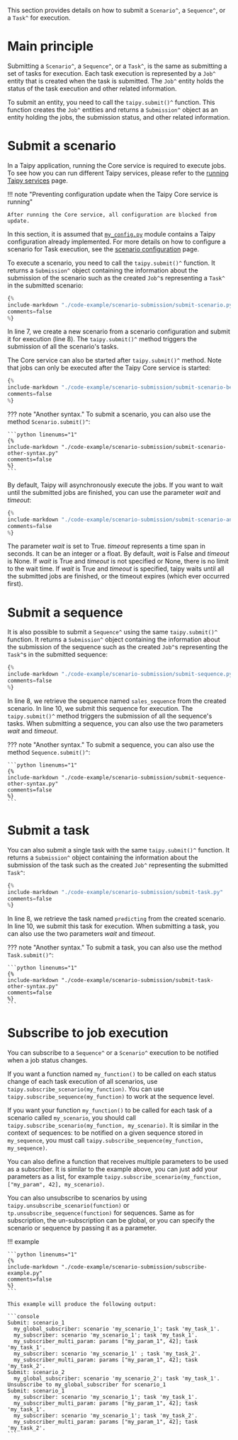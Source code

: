 This section provides details on how to submit a `Scenario^`, a `Sequence^`, or
a `Task^` for execution.

# Main principle

Submitting a `Scenario^`, a `Sequence^`, or a `Task^`, is the same as submitting
a set of tasks for execution. Each task execution is represented by a `Job^`
entity that is created when the task is submitted. The `Job^` entity holds the
status of the task execution and other related information.

To submit an entity, you need to call the `taipy.submit()^` function. This function
creates the `Job^` entities and returns a `Submission^` object as an entity holding
the jobs, the submission status, and other related information.

# Submit a scenario

In a Taipy application, running the Core service is required to execute jobs.
To see how you can run different Taipy services, please refer to the
[running Taipy services](../../run-deploy/run/running_services.md) page.

!!! note "Preventing configuration update when the Taipy Core service is running"

    After running the Core service, all configuration are blocked from update.

In this section, it is assumed that
<a href="../code-example/scenario-submission/my_config.py" download>`my_config.py`</a>
module contains a Taipy configuration already implemented. For more details on how to configure
a scenario for Task execution, see the [scenario configuration](scenario-config.md) page.

To execute a scenario, you need to call the `taipy.submit()^` function. It returns a `Submission^` object containing
the information about the submission of the scenario such as the created `Job^`s representing a `Task^` in
the submitted scenario:

```python linenums="1"
{%
include-markdown "./code-example/scenario-submission/submit-scenario.py"
comments=false
%}
```

In line 7, we create a new scenario from a scenario configuration and submit it for execution (line 8).
The `taipy.submit()^` method triggers the submission of all the scenario's tasks.

The Core service can also be started after `taipy.submit()^` method. Note that jobs can only be executed
after the Taipy Core service is started:

```python linenums="1"
{%
include-markdown "./code-example/scenario-submission/submit-scenario-before-run.py"
comments=false
%}
```

??? note "Another syntax."
    To submit a scenario, you can also use the method `Scenario.submit()^`:

    ```python linenums="1"
    {%
    include-markdown "./code-example/scenario-submission/submit-scenario-other-syntax.py"
    comments=false
    %}
    ```

By default, Taipy will asynchronously execute the jobs. If you want to wait until the submitted jobs
are finished, you can use the parameter _wait_ and _timeout_:

```python linenums="1"
{%
include-markdown "./code-example/scenario-submission/submit-scenario-and-wait.py"
comments=false
%}
```
The parameter _wait_ is set to True. _timeout_ represents a time span in seconds. It can be an
integer or a float. By default, _wait_ is False and _timeout_ is None. If _wait_ is True and
_timeout_ is not specified or None, there is no limit to the wait time. If _wait_ is True and
_timeout_ is specified, taipy waits until all the submitted jobs are finished, or the timeout
expires (which ever occurred first).

# Submit a sequence

It is also possible to submit a `Sequence^` using the same `taipy.submit()^` function. It
returns a `Submission^` object containing the information about the submission of the sequence
such as the created `Job^`s representing the `Task^`s in the submitted sequence:

```python linenums="1"
{%
include-markdown "./code-example/scenario-submission/submit-sequence.py"
comments=false
%}
```

In line 8, we retrieve the sequence named `sales_sequence` from the created scenario. In line 10,
we submit this sequence for execution. The `taipy.submit()^` method triggers the submission of all
the sequence's tasks. When submitting a sequence, you can also use the two parameters _wait_ and
_timeout_.

??? note "Another syntax."
    To submit a sequence, you can also use the method `Sequence.submit()^`:

    ```python linenums="1"
    {%
    include-markdown "./code-example/scenario-submission/submit-sequence-other-syntax.py"
    comments=false
    %}
    ```

# Submit a task

You can also submit a single task with the same `taipy.submit()^` function. It returns a
`Submission^` object containing the information about the submission of the task such as
the created `Job^` representing the submitted `Task^`:

```python linenums="1"
{%
include-markdown "./code-example/scenario-submission/submit-task.py"
comments=false
%}
```

In line 8, we retrieve the task named `predicting` from the created scenario. In line 10, we submit this
task for execution. When submitting a task, you can also use the two parameters _wait_ and _timeout_.


??? note "Another syntax."
    To submit a task, you can also use the method `Task.submit()^`:

    ```python linenums="1"
    {%
    include-markdown "./code-example/scenario-submission/submit-task-other-syntax.py"
    comments=false
    %}
    ```

# Subscribe to job execution

You can subscribe to a `Sequence^` or a `Scenario^` execution to be notified when a job
status changes.

If you want a function named `my_function()` to be called on each status change of each
task execution of all scenarios, use `taipy.subscribe_scenario(my_function)`. You can use
`taipy.subscribe_sequence(my_function)` to work at the sequence level.

If you want your function `my_function()` to be called for each task of a scenario called
`my_scenario`, you should call `taipy.subscribe_scenario(my_function, my_scenario)`. It is
similar in the context of sequences: to be notified on a given sequence stored in `my_sequence`,
you must call `taipy.subscribe_sequence(my_function, my_sequence)`.

You can also define a function that receives multiple parameters to be used as a subscriber.
It is similar to the example above, you can just add your parameters as a list, for example
`taipy.subscribe_scenario(my_function, ["my_param", 42], my_scenario)`.

You can also unsubscribe to scenarios by using `taipy.unsubscribe_scenario(function)`
or `tp.unsubscribe_sequence(function)` for sequences. Same as for subscription, the un-subscription
can be global, or you can specify the scenario or sequence by passing it as a parameter.

!!! example

    ```python linenums="1"
    {%
    include-markdown "./code-example/scenario-submission/subscribe-example.py"
    comments=false
    %}
    ```

    This example will produce the following output:

    ```console
    Submit: scenario_1
      my_global_subscriber: scenario 'my_scenario_1'; task 'my_task_1'.
      my_subscriber: scenario 'my_scenario_1'; task 'my_task_1'.
      my_subscriber_multi_param: params ["my_param_1", 42]; task 'my_task_1'.
      my_subscriber: scenario 'my_scenario_1' ; task 'my_task_2'.
      my_subscriber_multi_param: params ["my_param_1", 42]; task 'my_task_2'.
    Submit: scenario_2
      my_global_subscriber: scenario 'my_scenario_2'; task 'my_task_1'.
    Unsubscribe to my_global_subscriber for scenario_1
    Submit: scenario_1
      my_subscriber: scenario 'my_scenario_1'; task 'my_task_1'.
      my_subscriber_multi_param: params ["my_param_1", 42]; task 'my_task_1'.
      my_subscriber: scenario 'my_scenario_1'; task 'my_task_2'.
      my_subscriber_multi_param: params ["my_param_1", 42]; task 'my_task_2'.
    ```
